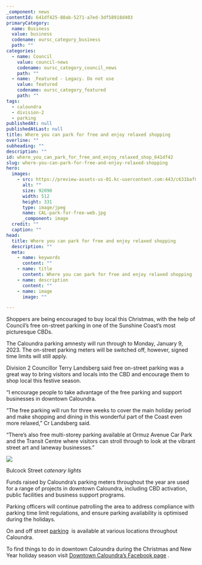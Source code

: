 ```yaml
---
_component: news
contentId: 641df425-88ab-5271-a7ed-3df58918d403
primaryCategory:
  name: Business
  value: business
  codename: oursc_category_business
  path: ""
categories:
  - name: Council
    value: council-news
    codename: oursc_category_council_news
    path: ""
  - name: _Featured - Legacy. Do not use
    value: featured
    codename: oursc_category_featured
    path: ""
tags:
  - caloundra
  - division-2
  - parking
publishedAt: null
publishedAtLast: null
title: Where you can park for free and enjoy relaxed shopping
overline: ""
subheading: ""
description: ""
id: where_you_can_park_for_free_and_enjoy_relaxed_shop_641df42
slug: where-you-can-park-for-free-and-enjoy-relaxed-shopping
hero:
  images:
    - src: https://preview-assets-us-01.kc-usercontent.com:443/c631baf8-1b46-001f-580c-d0001b68b4a8/960ec73f-72eb-4ee4-b5b7-c7b872deb1fe/CAL-park-for-free-web.jpg
      alt: ""
      size: 92090
      width: 512
      height: 331
      type: image/jpeg
      name: CAL-park-for-free-web.jpg
      _component: image
  credit: ""
  caption: ""
head:
  title: Where you can park for free and enjoy relaxed shopping
  description: ""
  meta:
    - name: keywords
      content: ""
    - name: title
      content: Where you can park for free and enjoy relaxed shopping
    - name: description
      content: ""
    - name: image
      image: ""

---
```

Shoppers are being encouraged to buy local this Christmas, with the help of Council’s free on-street parking in one of the Sunshine Coast’s most picturesque CBDs.

The Caloundra parking amnesty will run through to Monday, January 9, 2023. The on-street parking meters will be switched off, however, signed time limits will still apply.

Division 2 Councillor Terry Landsberg said free on-street parking was a great way to bring visitors and locals into the CBD and encourage them to shop local this festive season.

“I encourage people to take advantage of the free parking and support businesses in downtown Caloundra.

“The free parking will run for three weeks to cover the main holiday period and make shopping and dining in this wonderful part of the Coast even more relaxed,” Cr Landsberg said.

“There’s also free multi-storey parking available at Ormuz Avenue Car Park and the Transit Centre where visitors can stroll through to look at the vibrant street art and laneway businesses.”  

![](https://preview-assets-us-01.kc-usercontent.com:443/c631baf8-1b46-001f-580c-d0001b68b4a8/7c65acfe-6bf6-4d0f-a715-0b37ae64ef4e/CAL-Catenary-Lights-_JCA3191_1-1024x683.jpg)

Bulcock Street c*atenary lights*

Funds raised by Caloundra’s parking meters throughout the year are used for a range of projects in downtown Caloundra, including CBD activation, public facilities and business support programs.

Parking officers will continue patrolling the area to address compliance with parking time limit regulations, and ensure parking availability is optimised during the holidays.

On and off street [parking](https://www.sunshinecoast.qld.gov.au/Living-and-Community/Parking/Parking-Regulations)
 is available at various locations throughout Caloundra.

To find things to do in downtown Caloundra during the Christmas and New Year holiday season visit [Downtown Caloundra’s Facebook page](https://www.facebook.com/downtowncaloundra/)
.
